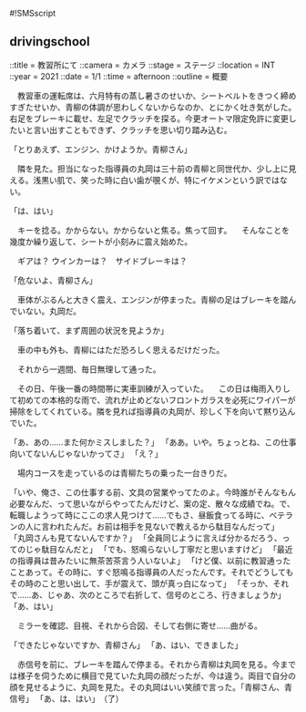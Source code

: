 #!SMSscript

## drivingschool

::title = 教習所にて
::camera = カメラ
::stage = ステージ
::location = INT
::year = 2021
::date = 1/1
::time = afternoon
::outline = 概要

　教習車の運転席は、六月特有の蒸し暑さのせいか、シートベルトをきつく締めすぎたせいか、青柳の体調が思わしくないからなのか、とにかく吐き気がした。右足をブレーキに載せ、左足でクラッチを探る。今更オートマ限定免許に変更したいと言い出すこともできず、クラッチを思い切り踏み込む。

「とりあえず、エンジン、かけようか。青柳さん」

　隣を見た。担当になった指導員の丸岡は三十前の青柳と同世代か、少し上に見える。浅黒い肌で、笑った時に白い歯が覗くが、特にイケメンという訳ではない。

「は、はい」

　キーを捻る。かからない。かからないと焦る。焦って回す。
　そんなことを幾度か繰り返して、シートが小刻みに震え始めた。

　ギアは？ ウインカーは？　サイドブレーキは？

「危ないよ、青柳さん」

　車体がぶるんと大きく震え、エンジンが停まった。青柳の足はブレーキを踏んでいない。丸岡だ。

「落ち着いて、まず周囲の状況を見ようか」

　車の中も外も、青柳にはただ恐ろしく思えるだけだった。

　それから一週間、毎日無理して通った。

　その日、午後一番の時間帯に実車訓練が入っていた。
　この日は梅雨入りして初めての本格的な雨で、流れが止めどないフロントガラスを必死にワイパーが掃除をしてくれている。隣を見れば指導員の丸岡が、珍しく下を向いて黙り込んでいた。

「あ、あの……また何かミスしました？」
「ああ。いや。ちょっとね、この仕事向いてないんじゃないかってさ」
「え？」

　場内コースを走っているのは青柳たちの乗った一台きりだ。

「いや、俺さ、この仕事する前、文具の営業やってたのよ。今時誰がそんなもん必要なんだ、って思いながらやってたんだけど、案の定、散々な成績でね。で、転職しようって時にここの求人見つけて……でもさ、昼飯食ってる時に、ベテランの人に言われたんだ。お前は相手を見ないで教えるから駄目なんだって」
「丸岡さんも見てないんですか？」
「全員同じように言えば分かるだろう、ってのじゃ駄目なんだと」
「でも、怒鳴らないし丁寧だと思いますけど」
「最近の指導員は昔みたいに無茶苦茶言う人いないよ」
「けど僕、以前に教習通ったことあって。その時に、すぐ怒鳴る指導員の人だったんです。それでどうしてもその時のこと思い出して、手が震えて、頭が真っ白になって」
「そっか、それで……あ、じゃあ、次のところで右折して、信号のところ、行きましょうか」
「あ、はい」

　ミラーを確認、目視、それから合図、そして右側に寄せ……曲がる。

「できたじゃないですか、青柳さん」
「あ、はい、できました」

　赤信号を前に、ブレーキを踏んで停まる。それから青柳は丸岡を見る。今までは様子を伺うために横目で見ていた丸岡の顔だったが、今は違う。両目で自分の顔を見せるように、丸岡を見た。その丸岡はいい笑顔で言った。「青柳さん、青信号」
「あ、は、はい」　（了）


